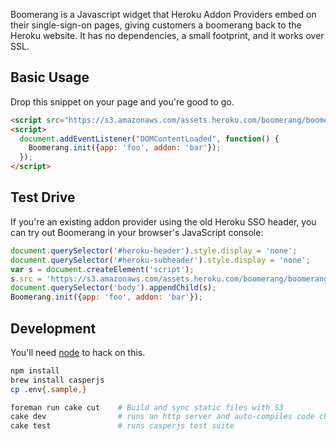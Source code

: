 Boomerang is a Javascript widget that Heroku Addon Providers embed on their 
single-sign-on pages, giving customers a boomerang back to the Heroku website.
It has no dependencies, a small footprint, and it works over SSL.

## Basic Usage

Drop this snippet on your page and you're good to go.

```html
<script src="https://s3.amazonaws.com/assets.heroku.com/boomerang/boomerang.js"></script>
<script>
  document.addEventListener("DOMContentLoaded", function() {
    Boomerang.init({app: 'foo', addon: 'bar'});
  });
</script>
```

## Test Drive

If you're an existing addon provider using the old Heroku SSO header, you can try out 
Boomerang in your browser's JavaScript console:

```js
document.querySelector('#heroku-header').style.display = 'none';
document.querySelector('#heroku-subheader').style.display = 'none';
var s = document.createElement('script');
s.src = 'https://s3.amazonaws.com/assets.heroku.com/boomerang/boomerang.js';
document.querySelector('body').appendChild(s);
Boomerang.init({app: 'foo', addon: 'bar'});
```

## Development

You'll need [node](http://nodejs.org/download/) to hack on this.

```bash
npm install
brew install casperjs
cp .env{.sample,}
```

```bash
foreman run cake cut    # Build and sync static files with S3
cake dev                # runs an http server and auto-compiles code changes
cake test               # runs casperjs test suite
```
